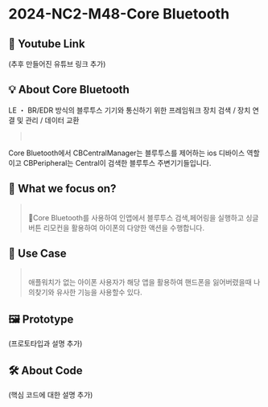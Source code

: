 # 2024-NC2-M48-Core Bluetooth
## 🎥 Youtube Link
(추후 만들어진 유튜브 링크 추가)

## 💡 About Core Bluetooth
LE ・ BR/EDR 방식의 블루투스 기기와 통신하기 위한 프레임워크
장치 검색 / 장치 연결 및 관리 / 데이터 교환

> <br/>
Core Bluetooth에서 CBCentralManager는 블루투스를 제어하는 ios 디바이스 역할이고 CBPeripheral는 Central이 검색한 블루투스 주변기기들입니다.  

## 🎯 What we focus on?
> <br/> Core Bluetooth를 사용하여 인앱에서 블루투스 검색,페어링을 실행하고 싱글버튼 리모컨을 활용하여 아이폰의 다양한 액션을 수행합니다.

## 💼 Use Case
> <br/> 애플워치가 없는 아이폰 사용자가 해당 앱을 활용하여 핸드폰을 잃어버렸을때 나의찾기와 유사한 기능을 사용할수 있다.

## 🖼️ Prototype
(프로토타입과 설명 추가)

## 🛠️ About Code
(핵심 코드에 대한 설명 추가)
